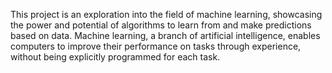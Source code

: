 This project is an exploration into the field of machine learning, showcasing the power and potential of algorithms to learn from and make predictions based on data. Machine learning, a branch of artificial intelligence, enables computers to improve their performance on tasks through experience, without being explicitly programmed for each task.
